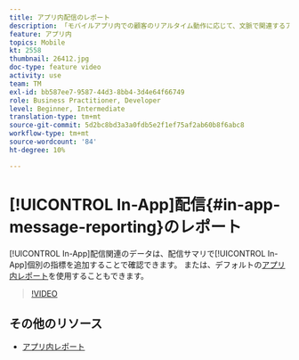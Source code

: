 ```yaml
---
title: アプリ内配信のレポート
description: 「モバイルアプリ内での顧客のリアルタイム動作に応じて、文脈で関連するアプリ内メッセージをユーザーに提示する方法を学びます。」
feature: アプリ内
topics: Mobile
kt: 2558
thumbnail: 26412.jpg
doc-type: feature video
activity: use
team: TM
exl-id: bb587ee7-9587-44d3-8bb4-3d4e64f66749
role: Business Practitioner, Developer
level: Beginner, Intermediate
translation-type: tm+mt
source-git-commit: 5d2bc8bd3a3a0fdb5e2f1ef75af2ab60b8f6abc8
workflow-type: tm+mt
source-wordcount: '84'
ht-degree: 10%

---
```


# [!UICONTROL In-App]配信{#in-app-message-reporting}のレポート

[!UICONTROL In-App]配信関連のデータは、配信サマリで[!UICONTROL In-App]個別の指標を追加することで確認できます。 または、デフォルトの[アプリ内レポート](https://docs.adobe.com/content/help/en/campaign-standard/using/reporting/list-of-reports/in-app-report.html)を使用することもできます。

>[!VIDEO](https://video.tv.adobe.com/v/26412?quality=12)

## その他のリソース

* [アプリ内レポート](https://docs.adobe.com/content/help/en/campaign-standard/using/reporting/list-of-reports/in-app-report.html)

